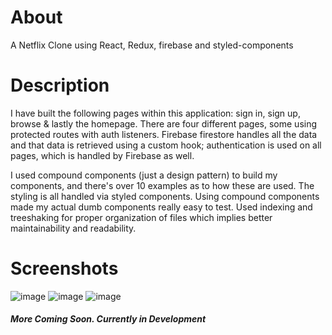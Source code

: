 # About
A Netflix Clone using React, Redux, firebase and styled-components

# Description
I have built the following pages within this application: sign in, sign up, browse & lastly the homepage. There are four different pages, some using protected routes with auth listeners. Firebase firestore handles all the data and that data is retrieved using a custom hook; authentication is used on all pages, which is handled by Firebase as well.

I used compound components (just a design pattern) to build my components, and there's over 10 examples as to how these are used. The styling is all handled via styled components. Using compound components made my actual dumb components really easy to test. Used indexing and treeshaking for proper organization of files which implies better maintainability and readability.

# Screenshots
![image](https://github.com/prashanthwagle/netflix-clone/blob/master/screenshots/nc1.png)
![image](https://github.com/prashanthwagle/netflix-clone/blob/master/screenshots/nc2.png)
![image](https://github.com/prashanthwagle/netflix-clone/blob/master/screenshots/nc3.png)

##### More Coming Soon. Currently in Development
